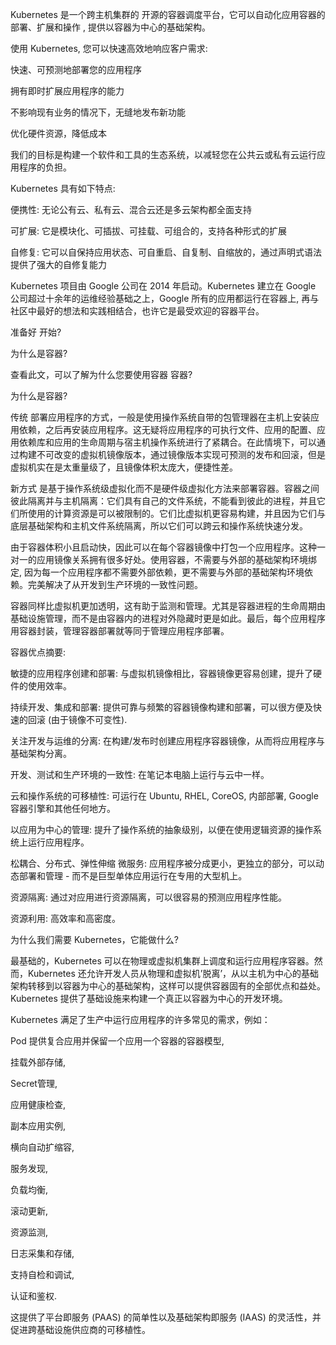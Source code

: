 Kubernetes 是一个跨主机集群的 开源的容器调度平台，它可以自动化应用容器的部署、扩展和操作 , 提供以容器为中心的基础架构。



使用 Kubernetes, 您可以快速高效地响应客户需求:



快速、可预测地部署您的应用程序

拥有即时扩展应用程序的能力

不影响现有业务的情况下，无缝地发布新功能

优化硬件资源，降低成本

我们的目标是构建一个软件和工具的生态系统，以减轻您在公共云或私有云运行应用程序的负担。



Kubernetes 具有如下特点:

便携性: 无论公有云、私有云、混合云还是多云架构都全面支持

可扩展: 它是模块化、可插拔、可挂载、可组合的，支持各种形式的扩展

自修复: 它可以自保持应用状态、可自重启、自复制、自缩放的，通过声明式语法提供了强大的自修复能力

Kubernetes 项目由 Google 公司在 2014 年启动。Kubernetes 建立在 Google 公司超过十余年的运维经验基础之上，Google 所有的应用都运行在容器上, 再与社区中最好的想法和实践相结合，也许它是最受欢迎的容器平台。



准备好 开始?

为什么是容器?

查看此文，可以了解为什么您要使用容器 容器?



为什么是容器?



传统 部署应用程序的方式，一般是使用操作系统自带的包管理器在主机上安装应用依赖，之后再安装应用程序。这无疑将应用程序的可执行文件、应用的配置、应用依赖库和应用的生命周期与宿主机操作系统进行了紧耦合。在此情境下，可以通过构建不可改变的虚拟机镜像版本，通过镜像版本实现可预测的发布和回滚，但是虚拟机实在是太重量级了，且镜像体积太庞大，便捷性差。



新方式 是基于操作系统级虚拟化而不是硬件级虚拟化方法来部署容器。容器之间彼此隔离并与主机隔离：它们具有自己的文件系统，不能看到彼此的进程，并且它们所使用的计算资源是可以被限制的。它们比虚拟机更容易构建，并且因为它们与底层基础架构和主机文件系统隔离，所以它们可以跨云和操作系统快速分发。



由于容器体积小且启动快，因此可以在每个容器镜像中打包一个应用程序。这种一对一的应用镜像关系拥有很多好处。使用容器，不需要与外部的基础架构环境绑定, 因为每一个应用程序都不需要外部依赖，更不需要与外部的基础架构环境依赖。完美解决了从开发到生产环境的一致性问题。



容器同样比虚拟机更加透明，这有助于监测和管理。尤其是容器进程的生命周期由基础设施管理，而不是由容器内的进程对外隐藏时更是如此。最后，每个应用程序用容器封装，管理容器部署就等同于管理应用程序部署。



容器优点摘要:



敏捷的应用程序创建和部署: 与虚拟机镜像相比，容器镜像更容易创建，提升了硬件的使用效率。

持续开发、集成和部署: 提供可靠与频繁的容器镜像构建和部署，可以很方便及快速的回滚 \(由于镜像不可变性\).

关注开发与运维的分离: 在构建/发布时创建应用程序容器镜像，从而将应用程序与基础架构分离。

开发、测试和生产环境的一致性: 在笔记本电脑上运行与云中一样。

云和操作系统的可移植性: 可运行在 Ubuntu, RHEL, CoreOS, 内部部署, Google 容器引擎和其他任何地方。

以应用为中心的管理: 提升了操作系统的抽象级别，以便在使用逻辑资源的操作系统上运行应用程序。

松耦合、分布式、弹性伸缩 微服务: 应用程序被分成更小，更独立的部分，可以动态部署和管理 - 而不是巨型单体应用运行在专用的大型机上。

资源隔离: 通过对应用进行资源隔离，可以很容易的预测应用程序性能。

资源利用: 高效率和高密度。

为什么我们需要 Kubernetes，它能做什么?

最基础的，Kubernetes 可以在物理或虚拟机集群上调度和运行应用程序容器。然而，Kubernetes 还允许开发人员从物理和虚拟机’脱离’，从以主机为中心的基础架构转移到以容器为中心的基础架构，这样可以提供容器固有的全部优点和益处。Kubernetes 提供了基础设施来构建一个真正以容器为中心的开发环境。



Kubernetes 满足了生产中运行应用程序的许多常见的需求，例如：



Pod 提供复合应用并保留一个应用一个容器的容器模型,

挂载外部存储,

Secret管理,

应用健康检查,

副本应用实例,

横向自动扩缩容,

服务发现,

负载均衡,

滚动更新,

资源监测,

日志采集和存储,

支持自检和调试,

认证和鉴权.

这提供了平台即服务 \(PAAS\) 的简单性以及基础架构即服务 \(IAAS\) 的灵活性，并促进跨基础设施供应商的可移植性。

